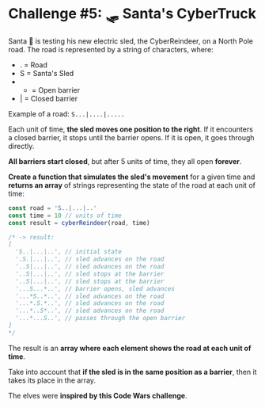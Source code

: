 # Challenge #5: 🛷 Santa's CyberTruck

Santa 🎅 is testing his new electric sled, the CyberReindeer, on a North Pole road. The road is represented by a string of characters, where:

- . = Road
- S = Santa's Sled
- * = Open barrier
- | = Closed barrier

Example of a road: ```S...|....|.....```

Each unit of time, **the sled moves one position to the right**. If it encounters a closed barrier, it stops until the barrier opens. If it is open, it goes through directly.

**All barriers start closed**, but after 5 units of time, they all open **forever**.

**Create a function that simulates the sled's movement** for a given time and **returns an array** of strings representing the state of the road at each unit of time:

```js
const road = 'S..|...|..'
const time = 10 // units of time
const result = cyberReindeer(road, time)

/* -> result:
[
  'S..|...|..', // initial state
  '.S.|...|..', // sled advances on the road
  '..S|...|..', // sled advances on the road
  '..S|...|..', // sled stops at the barrier
  '..S|...|..', // sled stops at the barrier
  '...S...*..', // barrier opens, sled advances
  '...*S..*..', // sled advances on the road
  '...*.S.*..', // sled advances on the road
  '...*..S*..', // sled advances on the road
  '...*...S..', // passes through the open barrier
]
*/
```

The result is an **array where each element shows the road at each unit of time**.

Take into account that **if the sled is in the same position as a barrier**, then it takes its place in the array.

The elves were **inspired by this Code Wars challenge**.